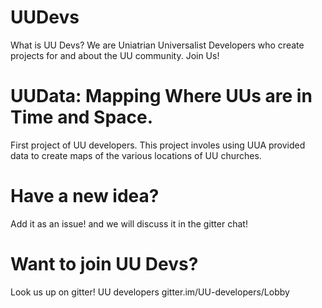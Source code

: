 # UUDevs 
What is UU Devs? We are Uniatrian Universalist Developers who create projects for and about the UU community. Join Us! 

# UUData: Mapping Where UUs are in Time and Space. 

First project of UU developers. This project involes using UUA provided data to create maps of the various locations of UU churches. 

# Have a new idea? 

Add it as an issue! and we will discuss it in the gitter chat! 

# Want to join UU Devs? 

Look us up on gitter! UU developers gitter.im/UU-developers/Lobby 

